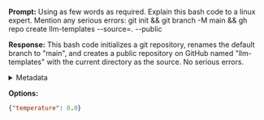 **Prompt:**
Using as few words as required.
    Explain this bash code to a linux expert. 
    Mention any serious errors:
     git init && git branch -M main && gh repo create llm-templates --source=. --public

**Response:**
This bash code initializes a git repository, renames the default branch to "main", and creates a public repository on GitHub named "llm-templates" with the current directory as the source. No serious errors.

<details><summary>Metadata</summary>

- Duration: 1148 ms
- Datetime: 2024-01-08T09:50:37.856185
- Model: gpt-3.5-turbo-0613

</details>

**Options:**
```json
{"temperature": 0.0}
```


